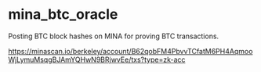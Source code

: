 # mina_btc_oracle

Posting BTC block hashes on MINA for proving BTC transactions.

https://minascan.io/berkeley/account/B62qobFM4PbvvTCfatM6PH4AqmooWjLymuMsqgBJAmYQHwN9BRjwvEe/txs?type=zk-acc
